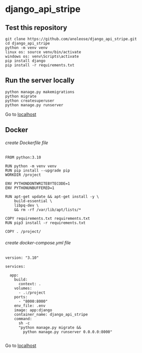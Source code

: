 # django_api_stripe

## Test this repository

```
git clone https://github.com/anoleose/django_api_stripe.git
cd django_api_stripe 
python -m venv venv
linux os: source venv/bin/activate
windows os: venv\Scripts\activate 
pip install django 
pip install -r requirements.txt
```

## Run the server locally 

```
python manage.py makemigrations
python migrate
python createsuperuser
python manage.py runserver 
```
Go to [localhost](http://127.0.0.1:8000)


## Docker

 ###### create Dockerfile file
```
FROM python:3.10

RUN python -m venv venv
RUN pip install --upgrade pip
WORKDIR /project

ENV PYTHONDONTWRITEBYTECODE=1
ENV PYTHONUNBUFFERED=1

RUN apt-get update && apt-get install -y \
  	build-essential \
  	libpq-dev \
  	&& rm -rf /var/lib/apt/lists/*

COPY requirements.txt requirements.txt
RUN pip3 install -r requirements.txt

COPY . /project/
```
###### create docker-compose.yml file
```
version: "3.10"

services:

  app:
    build: 
      context: .
    volumes:
      - .:/project
    ports:
      - "8000:8000"
    env_file: .env
    image: app:django
    container_name: django_api_stripe
    command: 
      sh -c 
      "python manage.py migrate && 
        python manage.py runserver 0.0.0.0:8000"
    
```
Go to [localhost](http://127.0.0.1:8000)



